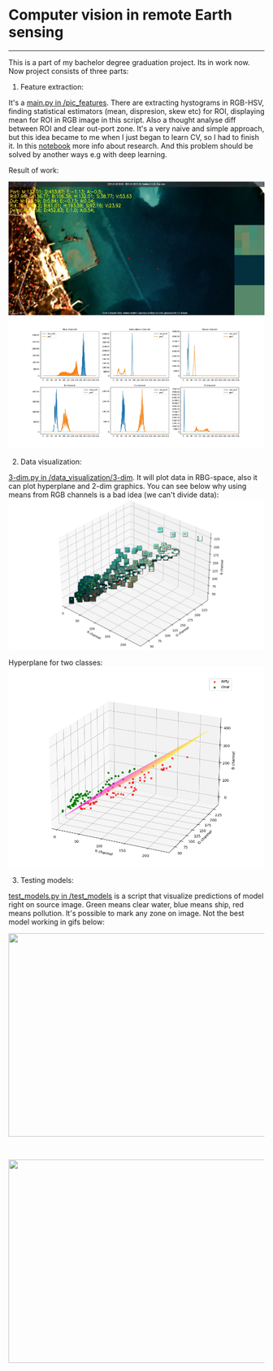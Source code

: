 # Computer vision in remote Earth sensing
---
This is a part of my bachelor degree graduation project. Its in work now.
Now project consists of three parts:

1. Feature extraction:

It's a [main.py in /pic_features](https://github.com/sugoma11/sentinel/blob/master/pic_features/main.py). There are extracting hystograms in RGB-HSV, finding statistical estimators (mean, dispresion, skew etc) for ROI, displaying mean for ROI in RGB image in this script. Also a thought analyse diff between ROI and clear out-port zone. It's a very naive and simple approach, but this idea became to me when I just began to learn CV, so I had to finish it. In this [notebook](https://github.com/sugoma11/itmo_grad_project/blob/main/project.ipynb) more info about research. And this problem should be solved by another ways e.g with deep learning.

Result of work:

![alt text](https://raw.githubusercontent.com/sugoma11/sentinel/master/pic_features/featured/gelendz_tst/2021-01-20-00_00_2021-01-20-23_59_Sentinel-2_L2A_True_color.png.jpg)

2. Data visualization:

[3-dim.py in /data_visualization/3-dim](https://github.com/sugoma11/sentinel/blob/master/data_visualization/3-dim/3dim_graphing.py). It will plot data in RBG-space, also it can plot hyperplane and 2-dim graphics. 
You can see below why using means from RGB channels is a bad idea (we can't divide data):
![alt text](https://raw.githubusercontent.com/sugoma11/sentinel/master/data_visualization/3-dim/estimator_mean_RGB_space.png)

Hyperplane for two classes:
![alt text](https://raw.githubusercontent.com/sugoma11/sentinel/master/data_visualization/3-dim/hyperpane_dirty_vs_clear.png)


3. Testing models:

[test_models.py in /test_models](https://github.com/sugoma11/sentinel/blob/master/test_models/test_models.py) is a script that visualize predictions of model right on source image. Green means clear water, blue means ship, red means pollution. It's possible to mark any zone on image. Not the best model working in gifs below:

<center>
<img src="https://media.giphy.com/media/idQGn2CMa4JIOBNRAT/giphy.gif" width="700" height="400" align="middle"/>

&nbsp;

<img src="https://media.giphy.com/media/PkXwpwALOkxvOIcjeL/giphy.gif" width="700" height="400" align="middle"/>
</center>
